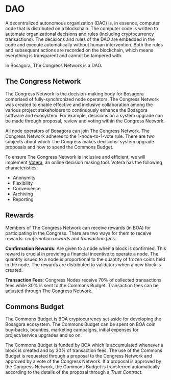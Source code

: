 # DAO

A decentralized autonomous organization (DAO) is, in essence, computer code that is distributed on a blockchain. The computer code is written to automate organizational decisions and rules (including cryptocurrency transactions). The decisions and rules of the DAO are embedded in the code and execute automatically without human intervention. Both the rules and subsequent actions are recorded on the blockchain, which means everything is transparent and cannot be tampered with.

In Bosagora, The Congress Network is a DAO.

## The Congress Network

The Congress Network is the decision-making body for Bosagora comprised of fully-synchronized node operators. The Congress Network was created to enable effective and inclusive collaboration among the various project stakeholders to continuously enhance the Bosagora software and ecosystem. For example, decisions on a system upgrade can be made through proposal, review and voting within the Congress Network.

All node operators of Bosagora can join The Congress Network. The Congress Network adheres to the 1-node-to-1-vote rule. There are two subjects about which The Congress makes decisions: system upgrade proposals and how to spend the Commons Budget.

To ensure The Congress Network is inclusive and efficient, we will implement [Votera](https://www.voteranow.com/), an online decision making tool. Votera has the following characteristics:

+ Anonymity
+ Flexibility
+ Convenience
+ Archiving
+ Reporting

## Rewards

Members of The Congress Network can receive rewards (in BOA) for participating in the Congress. There are two ways for them to receive rewards: *confirmation rewards* and *transaction fees*.

**Confirmation Rewards**: Are given to a node when a block is confirmed. This reward is crucial in providing a financial incentive to operate a node. The quantity issued to a node is proportional to the quantity of frozen coins held in the node. The rewards are distributed to validators when a new block is created.

**Transaction Fees**: Congress Nodes receive 70% of collected transactions fees while 30% is sent to the Commons Budget. Transaction fees can be adjusted through The Congress Network.

## Commons Budget

The Commons Budget is BOA cryptocurrency set aside for developing the Bosagora ecosystem. The Commons Budget can be spent on BOA coin buy-backs, bounties, marketing campaigns, initial expenses for project/service upgrades and so on.

The Commons Budget is funded by BOA which is accumulated whenever a block is created and by 30% of transaction fees. The use of the Commons Budget is requested through a proposal to the Congress Network and approved by a vote of the Congress Network. If a proposal is approved by the Congress Network, the Commons Budget is transferred automatically according to the details of the proposal through a *Trust Contract*.
